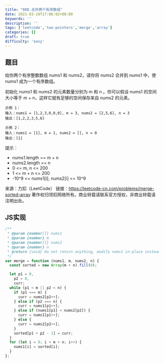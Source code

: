 ```yaml
---
title: "088.合并两个有序数组"
date: 2021-03-19T17:06:02+08:00
keywords: ''
description: ''
tags: ['leetcode','two-pointers','merge','array']
categories: []
draft: true
difficulty: 'easy'
---
```


## 题目

给你两个有序整数数组 nums1 和 nums2，请你将 nums2 合并到 nums1 中，使 nums1 成为一个有序数组。

初始化 nums1 和 nums2 的元素数量分别为 m 和 n 。你可以假设 nums1 的空间大小等于 m + n，这样它就有足够的空间保存来自 nums2 的元素。

```
示例 1：  
输入：nums1 = [1,2,3,0,0,0], m = 3, nums2 = [2,5,6], n = 3  
输出：[1,2,2,3,5,6]  

示例 2：    
输入：nums1 = [1], m = 1, nums2 = [], n = 0  
输出：[1]  
```

提示：

- nums1.length == m + n  
- nums2.length == n  
- 0 <= m, n <= 200  
- 1 <= m + n <= 200  
- -10^9 <= nums1[i], nums2[i] <= 10^9  

来源：力扣（LeetCode）
链接：https://leetcode-cn.com/problems/merge-sorted-array
著作权归领扣网络所有。商业转载请联系官方授权，非商业转载请注明出处。


## JS实现

```javascript
/**
 * @param {number[]} nums1
 * @param {number} m
 * @param {number[]} nums2
 * @param {number} n
 * @return {void} Do not return anything, modify nums1 in-place instead.
 */
var merge = function (nums1, m, nums2, n) {
  const sorted = new Array(m + n).fill(0);

  let p1 = 0,
    p2 = 0,
    curr;
  while (p1 < m || p2 < n) {
    if (p1 === m) {
      curr = nums2[p2++];
    } else if (p2 === n) {
      curr = nums1[p1++];
    } else if (nums1[p1] < nums2[p2]) {
      curr = nums1[p1++];
    } else {
      curr = nums2[p2++];
    }
    sorted[p1 + p2 - 1] = curr;
  }
  for (let i = 0; i < m + n; i++) {
    nums1[i] = sorted[i];
  }
};
``` 
